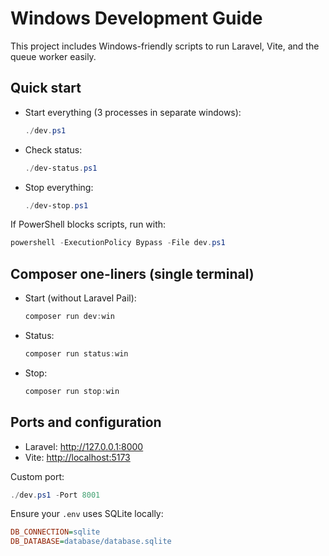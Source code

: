 # Windows Development Guide

This project includes Windows-friendly scripts to run Laravel, Vite, and the queue worker easily.

## Quick start

- Start everything (3 processes in separate windows):

  ```powershell
  ./dev.ps1
  ```

- Check status:

  ```powershell
  ./dev-status.ps1
  ```

- Stop everything:

  ```powershell
  ./dev-stop.ps1
  ```

If PowerShell blocks scripts, run with:

```powershell
powershell -ExecutionPolicy Bypass -File dev.ps1
```

## Composer one-liners (single terminal)

- Start (without Laravel Pail):

  ```powershell
  composer run dev:win
  ```

- Status:

  ```powershell
  composer run status:win
  ```

- Stop:

  ```powershell
  composer run stop:win
  ```

## Ports and configuration

- Laravel: <http://127.0.0.1:8000>
- Vite: <http://localhost:5173>

Custom port:

```powershell
./dev.ps1 -Port 8001
```

Ensure your `.env` uses SQLite locally:

```ini
DB_CONNECTION=sqlite
DB_DATABASE=database/database.sqlite
```
